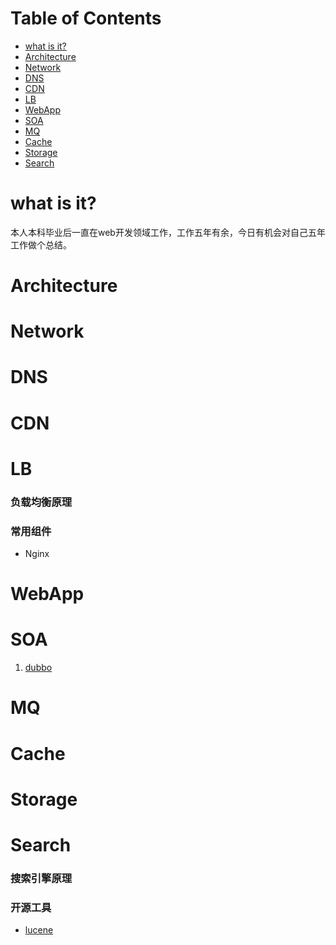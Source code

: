 # Table of Contents
* <a href="README.md#what is it?">what is it?</a>
* <a href="README.md#architecture">Architecture</a>
* <a href="README.md#network">Network</a>
* <a href="README.md#dns">DNS</a>
* <a href="README.md#cdn">CDN</a>
* <a href="README.md#lb">LB</a>
* <a href="README.md#webapp">WebApp</a>
* <a href="README.md#soa">SOA</a>
* <a href="README.md#mq">MQ</a>
* <a href="README.md#cache">Cache</a>
* <a href="#storage">Storage</a>
* <a href="#search">Search</a>

# what is it?
本人本科毕业后一直在web开发领域工作，工作五年有余，今日有机会对自己五年工作做个总结。


# Architecture


# Network


# DNS


# CDN


# LB
### 负载均衡原理
### 常用组件
* Nginx

# WebApp


# SOA
1. <a href="http://dubbo.io/">dubbo</a>

# MQ


# Cache


# Storage


# Search
### 搜索引擎原理
### 开源工具
* <a href="https://lucene.apache.org/">lucene</a>
